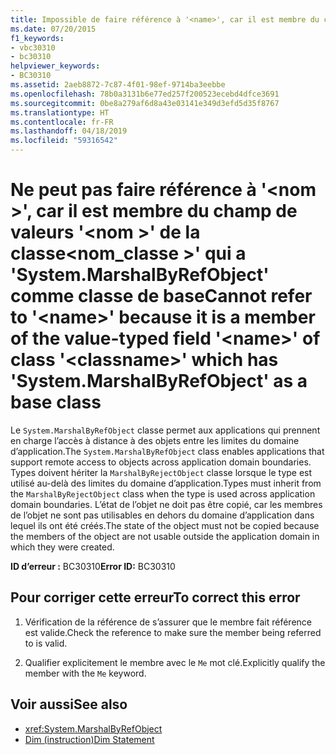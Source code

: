 ```yaml
---
title: Impossible de faire référence à '<name>', car il est membre du champ de valeurs '<name>' de la classe '<classname>', qui a 'System.MarshalByRefObject' comme classe de base
ms.date: 07/20/2015
f1_keywords:
- vbc30310
- bc30310
helpviewer_keywords:
- BC30310
ms.assetid: 2aeb8872-7c87-4f01-98ef-9714ba3eebbe
ms.openlocfilehash: 78b0a3131b6e77ed257f200523ecebd4dfce3691
ms.sourcegitcommit: 0be8a279af6d8a43e03141e349d3efd5d35f8767
ms.translationtype: HT
ms.contentlocale: fr-FR
ms.lasthandoff: 04/18/2019
ms.locfileid: "59316542"
---
```

# <a name="cannot-refer-to-name-because-it-is-a-member-of-the-value-typed-field-name-of-class-classname-which-has-systemmarshalbyrefobject-as-a-base-class"></a><span data-ttu-id="554ea-102">Ne peut pas faire référence à '\<nom >', car il est membre du champ de valeurs '\<nom >' de la classe\<nom_classe >' qui a 'System.MarshalByRefObject' comme classe de base</span><span class="sxs-lookup"><span data-stu-id="554ea-102">Cannot refer to '\<name>' because it is a member of the value-typed field '\<name>' of class '\<classname>' which has 'System.MarshalByRefObject' as a base class</span></span>
<span data-ttu-id="554ea-103">Le `System.MarshalByRefObject` classe permet aux applications qui prennent en charge l’accès à distance à des objets entre les limites du domaine d’application.</span><span class="sxs-lookup"><span data-stu-id="554ea-103">The `System.MarshalByRefObject` class enables applications that support remote access to objects across application domain boundaries.</span></span> <span data-ttu-id="554ea-104">Types doivent hériter la `MarshalByRejectObject` classe lorsque le type est utilisé au-delà des limites du domaine d’application.</span><span class="sxs-lookup"><span data-stu-id="554ea-104">Types must inherit from the `MarshalByRejectObject` class when the type is used across application domain boundaries.</span></span> <span data-ttu-id="554ea-105">L’état de l’objet ne doit pas être copié, car les membres de l’objet ne sont pas utilisables en dehors du domaine d’application dans lequel ils ont été créés.</span><span class="sxs-lookup"><span data-stu-id="554ea-105">The state of the object must not be copied because the members of the object are not usable outside the application domain in which they were created.</span></span>  
  
 <span data-ttu-id="554ea-106">**ID d’erreur :** BC30310</span><span class="sxs-lookup"><span data-stu-id="554ea-106">**Error ID:** BC30310</span></span>  
  
## <a name="to-correct-this-error"></a><span data-ttu-id="554ea-107">Pour corriger cette erreur</span><span class="sxs-lookup"><span data-stu-id="554ea-107">To correct this error</span></span>  
  
1. <span data-ttu-id="554ea-108">Vérification de la référence de s’assurer que le membre fait référence est valide.</span><span class="sxs-lookup"><span data-stu-id="554ea-108">Check the reference to make sure the member being referred to is valid.</span></span>  
  
2. <span data-ttu-id="554ea-109">Qualifier explicitement le membre avec le `Me` mot clé.</span><span class="sxs-lookup"><span data-stu-id="554ea-109">Explicitly qualify the member with the `Me` keyword.</span></span>  
  
## <a name="see-also"></a><span data-ttu-id="554ea-110">Voir aussi</span><span class="sxs-lookup"><span data-stu-id="554ea-110">See also</span></span>

- <xref:System.MarshalByRefObject>
- [<span data-ttu-id="554ea-111">Dim (instruction)</span><span class="sxs-lookup"><span data-stu-id="554ea-111">Dim Statement</span></span>](../../../visual-basic/language-reference/statements/dim-statement.md)
